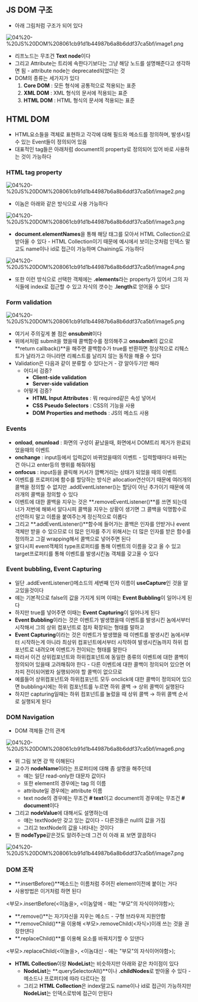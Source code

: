 ## JS DOM 구조

- 아래 그림처럼 구조가 되어 있다

![04%20-%20JS%20DOM%208061cb91d1b44987b6a8b6ddf37ca5bf/image1.png](webprogramming.fall.2021.cse.cnu.ac.kr/images/04_8061cb91d1b44987b6a8b6ddf37ca5bf/image1.png)

- 리프노드는 무조건 **Text node**이다
- 그리고 Attribute는 트리에 속한다기보다는 그냥 해당 노드를 설명해준다고 생각하면 됨 - attribute node는 deprecated되었다는 것
- DOM의 종류는 세가지가 있다
	1. **Core DOM** : 모든 형식에 공통적으로 적용되는 표준
	2. **XML DOM** : XML 형식의 문서에 적용되는 표준
	3. **HTML DOM** : HTML 형식의 문서에 적용되는 표준

## HTML DOM

- HTML요소들을 객체로 표현하고 각각에 대해 필드와 메소드를 정의하며, 발생시킬 수 있는 Event들이 정의되어 있음
- 대표적인 tag들은 아래처럼 document의 property로 정의되어 있어 바로 사용하는 것이 가능하다

### HTML tag property

![04%20-%20JS%20DOM%208061cb91d1b44987b6a8b6ddf37ca5bf/image2.png](webprogramming.fall.2021.cse.cnu.ac.kr/images/04_8061cb91d1b44987b6a8b6ddf37ca5bf/image2.png)

- 이놈은 아래와 같은 방식으로 사용 가능하다

![04%20-%20JS%20DOM%208061cb91d1b44987b6a8b6ddf37ca5bf/image3.png](webprogramming.fall.2021.cse.cnu.ac.kr/images/04_8061cb91d1b44987b6a8b6ddf37ca5bf/image3.png)

- **document.elementNames**을 통해 해당 태그를 모아서 HTML Collection으로 받아올 수 있다 - HTML Collection이기 때문에 예시에서 보이는것처럼 인덱스 말고도 name이나 id로 접근이 가능하며 Chaining도 가능하다

![04%20-%20JS%20DOM%208061cb91d1b44987b6a8b6ddf37ca5bf/image4.png](webprogramming.fall.2021.cse.cnu.ac.kr/images/04_8061cb91d1b44987b6a8b6ddf37ca5bf/image4.png)

- 또한 이런 방식으로 선택한 객체에는 **.elements**라는 property가 있어서 그의 자식들에 index로 접근할 수 있고 자식의 갯수는 **.length**로 얻어올 수 있다

### Form validation

![04%20-%20JS%20DOM%208061cb91d1b44987b6a8b6ddf37ca5bf/image5.png](webprogramming.fall.2021.cse.cnu.ac.kr/images/04_8061cb91d1b44987b6a8b6ddf37ca5bf/image5.png)

- 여기서 주의깊게 볼 점은 **onsubmit**이다
- 위에서처럼 submit을 했을때 콜백함수를 정의해주고 **onsubmit**의 값으로 **return callback()**을 해주면 콜백함수가 true를 반환하면 정상적으로 리퉤스트가 날라가고 아니라면 리퀘스트를 날리지 않는 동작을 해줄 수 있다
- Validation은 다음과 같이 분류할 수 있다는거 - 걍 알아두기만 해라
	- 어디서 검증?
		- **Client-side validation**
		- **Server-side validation**
	- 어떻게 검증?
		- **HTML Input Attributes** : 뭐 required같은 속성 넣어서
		- **CSS Pseudo Selectors** : CSS의 기능을 사용
		- **DOM Properties and methods** : JS의 메소드 사용

### Events

- **onload**, **onunload** : 화면의 구성이 끝났을때, 화면에서 DOM트리 제거가 완료되었을때의 이벤트
- **onchange** : input등에서 입력값이 바뀌었을때의 이벤트 - 입력할때마다 바뀌는 건 아니고 enter등의 행위를 해줘야됨
- **onfocus** : input등을 클릭해 커서가 깜빡거리는 상태가 되었을 때의 이벤트
- 이벤트를 프로퍼티에 함수를 할당하는 방식은 allocation연산이기 때문에 여러개의 콜백을 정의할 수 없지만 .addEventListener()는 할당이 아닌 추가이기 때문에 여러개의 콜백을 정의할 수 있다
- 이벤트에 대한 콜백을 지우는 것은 **.removeEventListener()**를 쓰면 되는데 너가 저번에 해봐서 알다시피 콜백을 지우는 상황이 생기면 그 콜백을 익명함수로 선언하지 말고 이름을 붙여주는게 정신적으로 이롭다
- 그리고 **.addEventListener()**함수에 들어가는 콜백은 인자를 안받거나 event객체만 받을 수 있으므로 더 많은 인자를 주기 위해서는 더 많은 인자를 받은 함수를 정의하고 그걸 wrapping해서 콜백으로 넣어주면 된다
- 알다시피 event객체의 type프로퍼티를 통해 이벤트의 이름을 갖고 올 수 있고 target프로퍼티를 통해 이벤트를 발생시킨놈 객체를 갖고올 수 있다

### Event bubbling, Event Capturing

- 일단 .addEventListener()메소드의 세번째 인자 이름이 **useCapture**인 것을 알고있을것이다
- 얘는 기본적으로 false의 값을 가지게 되며 이때는 **Event Bubbling**이 일어나게 된다
- 하지만 true를 넣어주면 이때는 **Event Capturing**이 일어나게 된다
- **Event Bubbling**이라는 것은 이벤트가 발생했을때 이벤트를 발생시킨 놈에서부터 시작해서 그의 상위 컴포넌트로 점차 확장되는 형태를 말하고
- **Event Capturing**이라는 것은 이벤트가 발생했을 때 이벤트를 발생시킨 놈에서부터 시작하는게 아니라 최상위 컴포넌트에서부터 시작하여 발생시킨놈까지 하위 컴포넌트로 내려오며 이벤트가 전이되는 형태를 말한다
- 따라서 이건 상위컴포넌트와 하위컴포넌트에 동일한 종류의 이벤트에 대한 콜백이 정의되어 있을때 고려해줘야 한다 - 다른 이벤트에 대한 콜백이 정의되어 있으면 어차피 전이되어봤자 실행되어야 할 콜백이 없으므로
- 예를들어 상위컴포넌트와 하위컴포넌트 모두 onclick에 대한 콜백이 정의되어 있으면 bubbling시에는 하위 컴포넌트를 누르면 하위 콜백 → 상위 콜백이 실행된다
- 하지만 capturing일때는 하위 컴포넌트를 눌렀을 때 상위 콜백 → 하위 콜백 순서로 실행되게 된다

### DOM Navigation

- DOM 객체들 간의 관계

![04%20-%20JS%20DOM%208061cb91d1b44987b6a8b6ddf37ca5bf/image6.png](webprogramming.fall.2021.cse.cnu.ac.kr/images/04_8061cb91d1b44987b6a8b6ddf37ca5bf/image6.png)

- 위 그림 보면 걍 딱 이해된다
- 교수가 **nodeName**이라는 프로퍼티에 대해 좀 설명을 해주던데
	- 얘는 일단 read-only한 대문자 값이다
	- 또한 element의 경우에는 tag 의 이름
	- attribute일 경우에는 attribute 이름
	- text node의 경우에는 무조건 **# text**이고 document의 경우에는 무조건 **# document**이다
- 그리고 **nodeValue**에 대해서도 설명하는데
	- 얘는 textNode만 갖고 있는 값이다 - 다른것들은 null의 값을 가짐
	- 그리고 textNode의 값을 나타내는 것이다
- 뭔 **nodeType**같은것도 알려주는데 그건 이 아래 표 보면 깔끔하다

![04%20-%20JS%20DOM%208061cb91d1b44987b6a8b6ddf37ca5bf/image7.png](webprogramming.fall.2021.cse.cnu.ac.kr/images/04_8061cb91d1b44987b6a8b6ddf37ca5bf/image7.png)

### DOM 조작

- **.insertBefore()**메소드는 이름처럼 주어진 element이전에 붙이는 거다
- 사용방법은 이거처럼 하면 된다

<부모>.insertBefore(<이놈을>, <이놈앞에 - 얘는 "부모"의 자식이어야함>);

- **.remove()**는 자기자신을 지우는 메소드 - 구형 브라우져 지원안함
- **.removeChild()**을 이용해 <부모>.removeChild(<자식>)이래 쓰는 것을 권장한댄다
- **.replaceChild()**를 이용해 요소를 바꿔치기할 수 있댄다

<부모>.replaceChild(<이놀을>, <이놈대신 - 얘는 "부모"의 자식이어야함>);

- **HTML Collection**이랑 **NodeList**는 비슷하지만 아래와 같은 차이점이 있다
	- **NodeList**는 **.querySelectorAll()**이나 **.childNodes**로 받아올 수 있다 - 메소드나 프로퍼티에 따라 다르다는 점
	- 그리고 **HTML Collection**은 index말고도 name이나 id로 접근이 가능하지만 **NodeList**는 인덱스로밖에 접근이 안된다